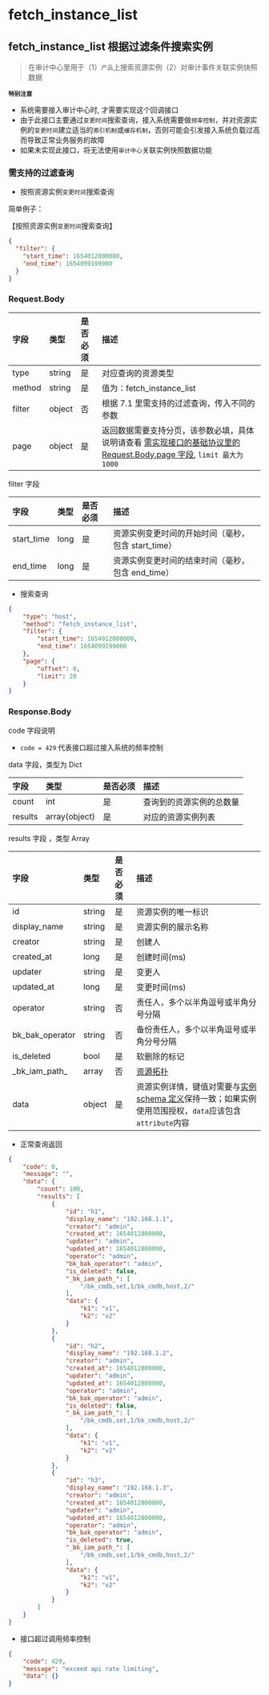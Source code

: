 # fetch_instance_list 

## fetch_instance_list 根据过滤条件搜索实例
> 在审计中心里用于（1）`产品`上搜索资源实例（2）对审计事件关联实例快照数据

**`特别注意`**
- 系统需要接入审计中心时, 才需要实现这个回调接口
- 由于此接口主要通过`变更时间`搜索查询，接入系统需要做`频率控制`，并对资源实例的`变更时间`建立适当的`索引机制`或`缓存机制`，否则可能会引发接入系统负载过高而导致正常业务服务的故障
- 如果未实现此接口，将无法使用`审计中心`关联实例快照数据功能

### 需支持的过滤查询
- 按照资源实例`变更时间`搜索查询

简单例子：

【按照资源实例`变更时间`搜索查询】

```json
{
  "filter": {
    "start_time": 1654012800000,
    "end_time": 1654099199000
  }
}
```


### Request.Body

| 字段 |  类型 |是否必须  | 描述  |
|:---|:---|:---|:---|
| type | string | 是 | 对应查询的资源类型 |
| method |string | 是 | 值为：fetch_instance_list |
| filter | object | 否 | 根据 7.1 里需支持的过滤查询，传入不同的参数 |
| page | object | 是 | 返回数据需要支持分页，该参数必填，具体说明请查看 [需实现接口的基础协议里的 Request.Body.page 字段](./01-API.md), `limit 最大为1000` |

filter 字段

| 字段 |  类型 |是否必须  | 描述  |
|:---|:---|:---|:---|
| start_time | long | 是 | 资源实例变更时间的开始时间（毫秒，包含 start_time） |
| end_time | long | 是 |  资源实例变更时间的结束时间（毫秒，包含 end_time） | 


* 搜索查询

```json
{
    "type": "host",
    "method": "fetch_instance_list",
    "filter": {
        "start_time": 1654012800000,
        "end_time": 1654099199000
    },
    "page": {
        "offset": 0,
        "limit": 20
    }
}
```

### Response.Body

code 字段说明
- `code = 429` 代表接口超过接入系统的频率控制 

data 字段，类型为 Dict

| 字段 |  类型 |是否必须  | 描述  |
|:---|:---|:---|:---|
| count | int | 是 | 查询到的资源实例的总数量 |
| results | array(object) | 是 | 对应的资源实例列表 |

results 字段 ，类型 Array

| 字段 |  类型 |是否必须  | 描述  |
|:---|:---|:---|:---|
| id | string | 是 | 资源实例的唯一标识 |
| display_name | string | 是 | 资源实例的展示名称 |
| creator | string | 是 | 创建人 |
| created_at | long | 是 | 创建时间(ms) |
| updater | string | 是 | 变更人 |
| updated_at | long | 是 | 变更时间(ms) |
| operator | string | 否 | 责任人，多个以半角逗号或半角分号分隔 |
| bk_bak_operator | string | 否 | 备份责任人，多个以半角逗号或半角分号分隔 |
| is_deleted | bool | 是 | 软删除的标记 |
| \_bk_iam_path_ | array | 否 | [资源拓扑](../../../Explanation/04-BkIAMPath.md) |
| data | object | 是 | 资源实例详情，键值对需要与[实例 schema 定义](./17-fetch_resource_type_schema.md)保持一致；如果实例使用范围授权，`data`应该包含`attribute`内容 |

* 正常查询返回

```json
{
    "code": 0,
    "message": "",
    "data": {
        "count": 100,
        "results": [
            {
                "id": "h1",
                "display_name": "192.168.1.1",
                "creator": "admin",
                "created_at": 1654012800000,
                "updater": "admin",
                "updated_at": 1654012800000,
                "operator": "admin",
                "bk_bak_operator": "admin",
                "is_deleted": false,
                "_bk_iam_path_": [
                    "/bk_cmdb,set,1/bk_cmdb,host,2/"
                ],
                "data": {
                    "k1": "v1",
                    "k2": "v2"
                }
            },
            {
                "id": "h2",
                "display_name": "192.168.1.2",
                "creator": "admin",
                "created_at": 1654012800000,
                "updater": "admin",
                "updated_at": 1654012800000,
                "operator": "admin",
                "bk_bak_operator": "admin",
                "is_deleted": false,
                "_bk_iam_path_": [
                    "/bk_cmdb,set,1/bk_cmdb,host,2/"
                ],
                "data": {
                    "k1": "v1",
                    "k2": "v2"
                }
            },
            {
                "id": "h3",
                "display_name": "192.168.1.3",
                "creator": "admin",
                "created_at": 1654012800000,
                "updater": "admin",
                "updated_at": 1654012800000,
                "operator": "admin",
                "bk_bak_operator": "admin",
                "is_deleted": true,
                "_bk_iam_path_": [
                    "/bk_cmdb,set,1/bk_cmdb,host,2/"
                ],
                "data": {
                    "k1": "v1",
                    "k2": "v2"
                }
            }
        ]
    }
}
```

* 接口超过调用频率控制

```json
{
    "code": 429,
    "message": "exceed api rate limiting",
    "data": {}
}
```
